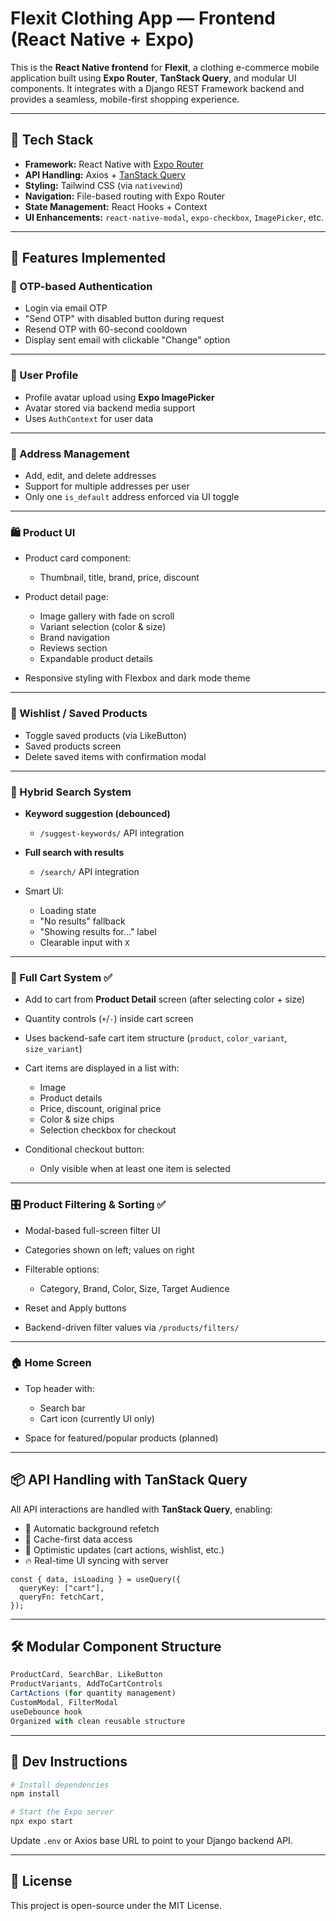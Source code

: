 # Flexit Clothing App — Frontend (React Native + Expo)

This is the **React Native frontend** for **Flexit**, a clothing e-commerce mobile application built using **Expo Router**, **TanStack Query**, and modular UI components. It integrates with a Django REST Framework backend and provides a seamless, mobile-first shopping experience.

---

## 🚀 Tech Stack

* **Framework:** React Native with [Expo Router](https://expo.dev/router)
* **API Handling:** Axios + [TanStack Query](https://tanstack.com/query/latest)
* **Styling:** Tailwind CSS (via `nativewind`)
* **Navigation:** File-based routing with Expo Router
* **State Management:** React Hooks + Context
* **UI Enhancements:** `react-native-modal`, `expo-checkbox`, `ImagePicker`, etc.

---

## 🎯 Features Implemented

### 🔐 OTP-based Authentication

* Login via email OTP
* "Send OTP" with disabled button during request
* Resend OTP with 60-second cooldown
* Display sent email with clickable "Change" option

---

### 🧑 User Profile

* Profile avatar upload using **Expo ImagePicker**
* Avatar stored via backend media support
* Uses `AuthContext` for user data

---

### 📍 Address Management

* Add, edit, and delete addresses
* Support for multiple addresses per user
* Only one `is_default` address enforced via UI toggle

---

### 🛍️ Product UI

* Product card component:

  * Thumbnail, title, brand, price, discount
* Product detail page:

  * Image gallery with fade on scroll
  * Variant selection (color & size)
  * Brand navigation
  * Reviews section
  * Expandable product details
* Responsive styling with Flexbox and dark mode theme

---

### 💖 Wishlist / Saved Products

* Toggle saved products (via LikeButton)
* Saved products screen
* Delete saved items with confirmation modal

---

### 🧠 Hybrid Search System

* **Keyword suggestion (debounced)**

  * `/suggest-keywords/` API integration
* **Full search with results**

  * `/search/` API integration
* Smart UI:

  * Loading state
  * "No results" fallback
  * "Showing results for..." label
  * Clearable input with `X`

---

### 🛒 Full Cart System ✅

* Add to cart from **Product Detail** screen (after selecting color + size)
* Quantity controls (`+`/`-`) inside cart screen
* Uses backend-safe cart item structure (`product`, `color_variant`, `size_variant`)
* Cart items are displayed in a list with:

  * Image
  * Product details
  * Price, discount, original price
  * Color & size chips
  * Selection checkbox for checkout
* Conditional checkout button:

  * Only visible when at least one item is selected

---

### 🎛️ Product Filtering & Sorting ✅

* Modal-based full-screen filter UI
* Categories shown on left; values on right
* Filterable options:

  * Category, Brand, Color, Size, Target Audience
* Reset and Apply buttons
* Backend-driven filter values via `/products/filters/`

---

### 🏠 Home Screen

* Top header with:

  * Search bar
  * Cart icon (currently UI only)
* Space for featured/popular products (planned)

---

## 📦 API Handling with TanStack Query

All API interactions are handled with **TanStack Query**, enabling:

* 🔁 Automatic background refetch
* 🌟 Cache-first data access
* 🚀 Optimistic updates (cart actions, wishlist, etc.)
* 🔥 Real-time UI syncing with server

```tsx
const { data, isLoading } = useQuery({
  queryKey: ["cart"],
  queryFn: fetchCart,
});
```

---

## 🛠️ Modular Component Structure

```ts
ProductCard, SearchBar, LikeButton
ProductVariants, AddToCartControls
CartActions (for quantity management)
CustomModal, FilterModal
useDebounce hook
Organized with clean reusable structure
```

---

## 🧪 Dev Instructions

```bash
# Install dependencies
npm install

# Start the Expo server
npx expo start
```

Update `.env` or Axios base URL to point to your Django backend API.

---

## 📄 License

This project is open-source under the MIT License.
